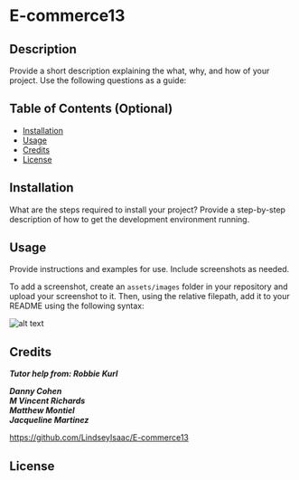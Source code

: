 # E-commerce13

## Description

Provide a short description explaining the what, why, and how of your project. Use the following questions as a guide:

## Table of Contents (Optional)

- [Installation](#installation)
- [Usage](#usage)
- [Credits](#credits)
- [License](#license)

## Installation

What are the steps required to install your project? Provide a step-by-step description of how to get the development environment running.

## Usage

Provide instructions and examples for use. Include screenshots as needed.

To add a screenshot, create an `assets/images` folder in your repository and upload your screenshot to it. Then, using the relative filepath, add it to your README using the following syntax:

 ![alt text](assets/images/screenshot.png)
 
## Credits

***Tutor help from: Robbie Kurl***<br>

***Danny Cohen***<br>
***M Vincent Richards***<br>
***Matthew Montiel***<br>
***Jacqueline Martinez***<br>

https://github.com/LindseyIsaac/E-commerce13

## License